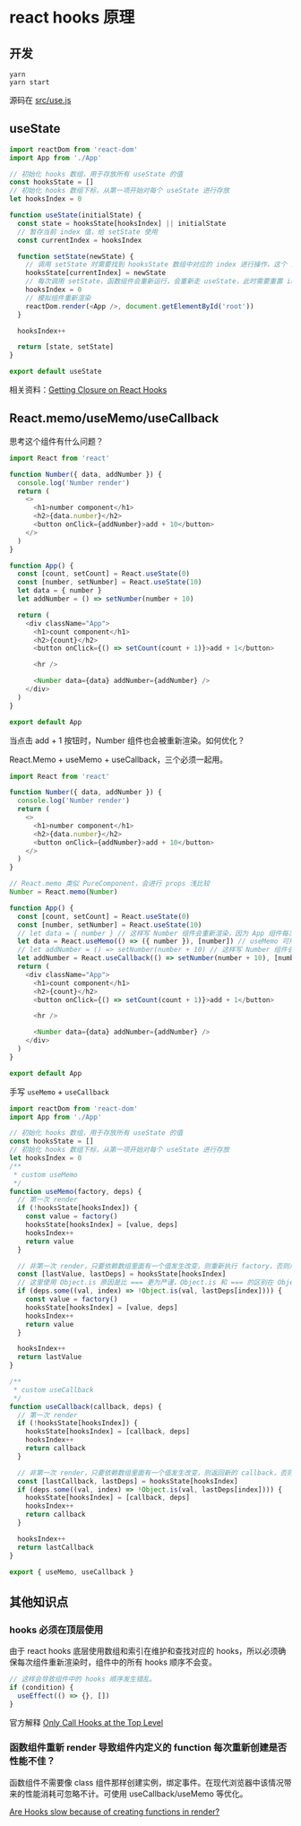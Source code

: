 # react hooks 原理

## 开发

```
yarn
yarn start
```

源码在 [src/use.js](https://github.com/xwillmadeit/210402-react-hooks/blob/master/src/use.js)

## useState

```js
import reactDom from 'react-dom'
import App from './App'

// 初始化 hooks 数组，用于存放所有 useState 的值
const hooksState = []
// 初始化 hooks 数组下标，从第一项开始对每个 useState 进行存放
let hooksIndex = 0

function useState(initialState) {
  const state = hooksState[hooksIndex] || initialState
  // 暂存当前 index 值，给 setState 使用
  const currentIndex = hooksIndex

  function setState(newState) {
    // 调用 setState 时需要找到 hooksState 数组中对应的 index 进行操作，这个 index 是 useState 时决定的
    hooksState[currentIndex] = newState
    // 每次调用 setState，函数组件会重新运行，会重新走 useState，此时需要重置 index，从头开始
    hooksIndex = 0
    // 模拟组件重新渲染
    reactDom.render(<App />, document.getElementById('root'))
  }

  hooksIndex++

  return [state, setState]
}

export default useState
```

相关资料：[Getting Closure on React Hooks](https://www.youtube.com/watch?v=KJP1E-Y-xyo)

## React.memo/useMemo/useCallback

思考这个组件有什么问题？

```js
import React from 'react'

function Number({ data, addNumber }) {
  console.log('Number render')
  return (
    <>
      <h1>number component</h1>
      <h2>{data.number}</h2>
      <button onClick={addNumber}>add + 10</button>
    </>
  )
}

function App() {
  const [count, setCount] = React.useState(0)
  const [number, setNumber] = React.useState(10)
  let data = { number }
  let addNumber = () => setNumber(number + 10)

  return (
    <div className="App">
      <h1>count component</h1>
      <h2>{count}</h2>
      <button onClick={() => setCount(count + 1)}>add + 1</button>

      <hr />

      <Number data={data} addNumber={addNumber} />
    </div>
  )
}

export default App
```

当点击 add + 1 按钮时，Number 组件也会被重新渲染。如何优化？

React.Memo + useMemo + useCallback，三个必须一起用。

```js
import React from 'react'

function Number({ data, addNumber }) {
  console.log('Number render')
  return (
    <>
      <h1>number component</h1>
      <h2>{data.number}</h2>
      <button onClick={addNumber}>add + 10</button>
    </>
  )
}

// React.memo 类似 PureComponent，会进行 props 浅比较
Number = React.memo(Number)

function App() {
  const [count, setCount] = React.useState(0)
  const [number, setNumber] = React.useState(10)
  // let data = { number } // 这样写 Number 组件会重新渲染，因为 App 组件每次 render 都会生成新的 data 对象，Memo 使用的是浅比较
  let data = React.useMemo(() => ({ number }), [number]) // useMemo 可用于缓存对象
  // let addNumber = () => setNumber(number + 10) // 这样写 Number 组件会重新渲染，因为 App 组件每次 render 都会导致新的 addNumber 函数被创建
  let addNumber = React.useCallback(() => setNumber(number + 10), [number]) // useCallback 可用于缓存函数
  return (
    <div className="App">
      <h1>count component</h1>
      <h2>{count}</h2>
      <button onClick={() => setCount(count + 1)}>add + 1</button>

      <hr />

      <Number data={data} addNumber={addNumber} />
    </div>
  )
}

export default App
```

手写 `useMemo` + `useCallback`

```js
import reactDom from 'react-dom'
import App from './App'

// 初始化 hooks 数组，用于存放所有 useState 的值
const hooksState = []
// 初始化 hooks 数组下标，从第一项开始对每个 useState 进行存放
let hooksIndex = 0
/**
 * custom useMemo
 */
function useMemo(factory, deps) {
  // 第一次 render
  if (!hooksState[hooksIndex]) {
    const value = factory()
    hooksState[hooksIndex] = [value, deps]
    hooksIndex++
    return value
  }

  // 非第一次 render，只要依赖数组里面有一个值发生改变，则重新执行 factory，否则用老的值
  const [lastValue, lastDeps] = hooksState[hooksIndex]
  // 这里使用 Object.is 原因是比 === 更为严谨，Object.is 和 === 的区别在 Object.is 认为 +0 和 -0 不相等，NaN 和 NaN 相等。
  if (deps.some((val, index) => !Object.is(val, lastDeps[index]))) {
    const value = factory()
    hooksState[hooksIndex] = [value, deps]
    hooksIndex++
    return value
  }

  hooksIndex++
  return lastValue
}

/**
 * custom useCallback
 */
function useCallback(callback, deps) {
  // 第一次 render
  if (!hooksState[hooksIndex]) {
    hooksState[hooksIndex] = [callback, deps]
    hooksIndex++
    return callback
  }

  // 非第一次 render，只要依赖数组里面有一个值发生改变，则返回新的 callback，否则用老的值
  const [lastCallback, lastDeps] = hooksState[hooksIndex]
  if (deps.some((val, index) => !Object.is(val, lastDeps[index]))) {
    hooksState[hooksIndex] = [callback, deps]
    hooksIndex++
    return callback
  }

  hooksIndex++
  return lastCallback
}

export { useMemo, useCallback }
```

## 其他知识点

### hooks 必须在顶层使用

由于 react hooks 底层使用数组和索引在维护和查找对应的 hooks，所以必须确保每次组件重新渲染时，组件中的所有 hooks 顺序不会变。

```js
// 这样会导致组件中的 hooks 顺序发生错乱。
if (condition) {
  useEffect(() => {}, [])
}
```

官方解释 [Only Call Hooks at the Top Level](https://reactjs.org/docs/hooks-rules.html#explanation)

### 函数组件重新 render 导致组件内定义的 function 每次重新创建是否性能不佳？

函数组件不需要像 class 组件那样创建实例，绑定事件。在现代浏览器中该情况带来的性能消耗可忽略不计。可使用 useCallback/useMemo 等优化。

[Are Hooks slow because of creating functions in render?](https://reactjs.org/docs/hooks-faq.html#are-hooks-slow-because-of-creating-functions-in-render)
